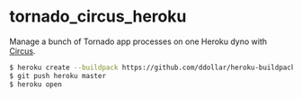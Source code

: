 tornado_circus_heroku
=====================

Manage a bunch of Tornado app processes on one Heroku dyno with
[Circus](http://circus.readthedocs.org/).

```bash
$ heroku create --buildpack https://github.com/ddollar/heroku-buildpack-multi.git
$ git push heroku master
$ heroku open
```
